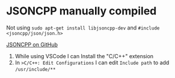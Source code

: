 # JSONCPP manually compiled   
Not using `sudo apt-get install libjsoncpp-dev` and `#include <jsoncpp/json/json.h>`   


[JSONCPP on GitHub](https://github.com/open-source-parsers/jsoncpp?tab=readme-ov-file)

1. While using VSCode I can Install the "C/C++" extension
2. In `>C/C++: Edit Configurations` I can edit `Include path` to add `/usr/include/**`